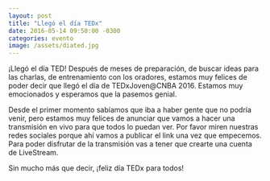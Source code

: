 ```yaml
---
layout: post
title: "Llegó el día TEDx"
date: 2016-05-14 09:50:00 -0300
categories: evento
image: /assets/diated.jpg
---
```


¡Llegó el día TED! Después de meses de preparación, de buscar ideas para las charlas, de entrenamiento con los oradores, estamos muy felices de poder decir que llegó el día de TEDxJoven@CNBA 2016. Estamos muy emocionados y esperamos que la pasemos genial.

Desde el primer momento sabíamos que iba a haber gente que no podría venir, pero estamos muy felices de anunciar que vamos a hacer una transmisión en vivo para que todos lo puedan ver. Por favor miren nuestras redes sociales porque ahí vamos a publicar el link una vez que empecemos. Para poder disfrutar de la transmisión vas a tener que crearte una cuenta de LiveStream.

Sin mucho más que decir, ¡feliz día TEDx para todos!